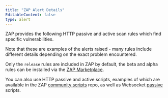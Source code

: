 ```yaml
---
title: "ZAP Alert Details"
EditableContent: false
type: alert
---
```

ZAP provides the following HTTP passive and active scan rules which find specific vulnerabilities.

Note that these are examples of the alerts raised - many rules include different details depending on the exact problem encountered. 

Only the `release` rules are included in ZAP by default, the beta and alpha rules can be installed via the [ZAP Marketplace](/addons/).

You can also use HTTP passive and active scripts, examples of which are available in the ZAP [community scripts](https://github.com/zaproxy/community-scripts) repo, as well as Websocket [passive](/docs/desktop/addons/websockets/pscanrules/) scripts.